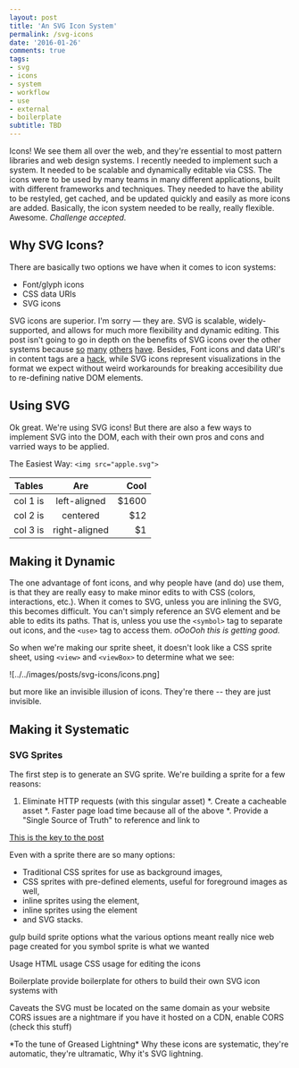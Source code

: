 ```yaml
---
layout: post
title: 'An SVG Icon System'
permalink: /svg-icons
date: '2016-01-26'
comments: true
tags:
- svg
- icons
- system
- workflow
- use
- external
- boilerplate
subtitle: TBD
---
```


Icons! We see them all over the web, and they're essential to most pattern libraries and web design systems. I recently needed to implement such a system. It needed to be scalable and dynamically editable via CSS. The icons were to be used by many teams in many different applications, built with different frameworks and techniques. They needed to have the ability to be restyled, get cached, and be updated quickly and easily as more icons are added. Basically, the icon system needed to be really, really flexible. Awesome. *Challenge accepted.*

## Why SVG Icons?

There are basically two options we have when it comes to icon systems:

- Font/glyph icons
- CSS data URIs
- SVG icons

SVG icons are superior. I'm sorry &mdash; they are. SVG is scalable, widely-supported, and allows for much more flexibility and dynamic editing. This post isn't going to go in depth on the benefits of SVG icons over the other systems because [so](http://ianfeather.co.uk/ten-reasons-we-switched-from-an-icon-font-to-svg/) [many](http://www.sitepoint.com/icon-fonts-vs-svg-debate/) [others](https://medium.com/@webprolific/why-and-how-i-m-using-svg-over-fonts-for-icons-7241dab890f0) [have](https://css-tricks.com/icon-fonts-vs-svg/). Besides, Font icons and data URI's in content tags are a [hack](http://una.im/Internet-is-hacks/#💁), while SVG icons represent visualizations in the format we expect without weird workarounds for breaking accesibility due to re-defining native DOM elements.

## Using SVG

Ok great. We're using SVG icons! But there are also a few ways to implement SVG into the DOM, each with their own pros and cons and varried ways to be applied.

The Easiest Way: `<img src="apple.svg">`

| Tables   |      Are      |  Cool |
|----------|:-------------:|------:|
| col 1 is |  left-aligned | $1600 |
| col 2 is |    centered   |   $12 |
| col 3 is | right-aligned |    $1 |

## Making it Dynamic

The one advantage of font icons, and why people have (and do) use them, is that they are really easy to make minor edits to with CSS (colors, interactions, etc.). When it comes to SVG, unless you are inlining the SVG, this becomes difficult. You can't simply reference an SVG element and be able to edits its paths. That is, unless you use the `<symbol>` tag to separate out icons, and the `<use>` tag to access them. *oOoOoh this is getting good.*

So when we're making our sprite sheet, it doesn't look like a CSS sprite sheet, using `<view>` and `<viewBox>` to determine what we see:

![../../images/posts/svg-icons/icons.png]

but more like an invisible illusion of icons. They're there -- they are just invisible.

## Making it Systematic

### SVG Sprites

The first step is to generate an SVG sprite. We're building a sprite for a few reasons:

1. Eliminate HTTP requests (with this singular asset)
*. Create a cacheable asset
*. Faster page load time because all of the above
*. Provide a "Single Source of Truth" to reference and link to

[This is the key to the post](https://github.com/jkphl/svg-sprite)

Even with a sprite there are so many options:

- Traditional CSS sprites for use as background images,
- CSS sprites with pre-defined <view> elements, useful for foreground images as well,
- inline sprites using the <defs> element,
- inline sprites using the <symbol> element
- and SVG stacks.

gulp build
sprite options
what the various options meant
really nice web page created for you
symbol sprite is what we wanted

Usage
HTML usage
CSS usage for editing the icons

Boilerplate
provide boilerplate for others to build their own SVG icon systems with

Caveats
the SVG must be located on the same domain as your website
CORS issues are a nightmare
if you have it hosted on a CDN, enable CORS (check this stuff)


\*To the tune of Greased Lightning\*
Why these icons are systematic,
they're automatic,
they're ultramatic,
Why it's SVG lightning.